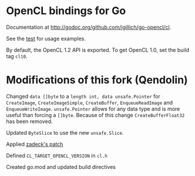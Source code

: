 # OpenCL bindings for Go

Documentation at <http://godoc.org/github.com/jgillich/go-opencl/cl>.

See the [test](cl/cl_test.go) for usage examples.

By default, the OpenCL 1.2 API is exported. To get OpenCL 1.0, set the build tag `cl10`.

# Modifications of this fork (Qendolin)

Changed `data []byte` to a `length int, data unsafe.Pointer` for `CreateImage`, `CreateImageSimple`, `CreateBuffer`, `EnqueueReadImage` and `EnqueueWriteImage`.
`unsafe.Pointer` allows for any data type and is more useful than forcing a `[]byte`.
Because of this change `CreateBufferFloat32` has been removed.

Updated `ByteSlice` to use the new `unsafe.Slice`.

Applied [zadeck's patch](https://github.com/jgillich/go-opencl/issues/12)

Defined `CL_TARGET_OPENCL_VERSION` in `cl.h`

Created go.mod and updated build directives